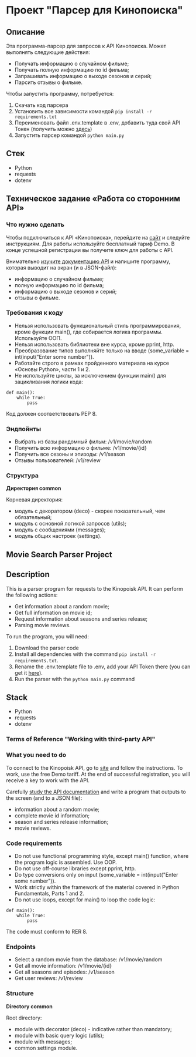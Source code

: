 # Проект "Парсер для Кинопоиска"

## Описание 
Эта программа-парсер для запросов к API Кинопоиска. Может выполнять следующие действия:
* Получать информацию о случайном фильме;
* Получать полную информацию по id фильма; 
* Запрашивать информацию о выходе сезонов и серий;
* Парсить отзывы о фильме. 

Чтобы запустить программу, потребуется:
1. Скачать код парсера
2. Установить все зависимости командой `pip install -r requirements.txt`
3. Переименовать файл .env.template в .env, добавить туда свой API Токен (получить можно [здесь](https://kinopoisk.dev/))
4. Запустить парсер командой `python main.py`

## Стек

* Python
* requests
* dotenv

## Техническое задание «Работа со сторонним API»
### Что нужно сделать
Чтобы подключиться к API «Кинопоиска», перейдите на [сайт](https://kinopoisk.dev/) и следуйте инструкциям. Для работы используйте бесплатный тариф Demo. В конце успешной регистрации вы получите ключ для работы с API. 

Внимательно [изучите документацию API](https://api.kinopoisk.dev/v1/documentation) и напишите программу, которая выводит на экран (и в JSON-файл): 

* информацию о случайном фильме;
* полную информацию по id фильма; 
* информацию о выходе сезонов и серий;
* отзывы о фильме. 

### Требования к коду
* Нельзя использовать функциональный стиль программирования, кроме функции main(), где собирается логика программы. Используйте ООП.
* Нельзя использовать библиотеки вне курса, кроме pprint, http.
* Преобразование типов выполняйте только на вводе (some_variable = int(input("Enter some number")).
* Работайте строго в рамках пройденного материала на курсе «Основы Python», части 1 и 2.
* Не используйте циклы, за исключением функции main() для зацикливания логики кода:
```
def main():
    while True:
        pass
```

Код должен соответствовать РЕР 8.


### Эндпойнты
* Выбрать из базы рандомный фильм: /v1/movie/random
* Получить всю информацию о фильме: /v1/movie/{id}
* Получить все сезоны и эпизоды: /v1/season
* Отзывы пользователей: /v1/review

### Структура
**Директория common**

Корневая директория:

* модуль с декоратором (deco) - скорее показательный, чем обязательный;
* модуль с основной логикой запросов (utils); 
* модуль с сообщениями (messages);
* модуль общих настроек (settings).


## Movie Search Parser Project

## Description 
This is a parser program for requests to the Kinopoisk API. It can perform the following actions:
* Get information about a random movie;
* Get full information on movie id; 
* Request information about seasons and series release;
* Parsing movie reviews. 

To run the program, you will need:
1. Download the parser code
2. Install all dependencies with the command `pip install -r requirements.txt`.
3. Rename the .env.template file to .env, add your API Token there (you can get it [here](https://kinopoisk.dev/)).
4. Run the parser with the `python main.py` command

## Stack

* Python
* requests
* dotenv

### Terms of Reference "Working with third-party API"
### What you need to do
To connect to the Kinopoisk API, go to [site](https://kinopoisk.dev/) and follow the instructions. To work, use the free Demo tariff. At the end of successful registration, you will receive a key to work with the API. 

Carefully [study the API documentation](https://api.kinopoisk.dev/v1/documentation) and write a program that outputs to the screen (and to a JSON file): 

* information about a random movie;
* complete movie id information; 
* season and series release information;
* movie reviews. 

### Code requirements
* Do not use functional programming style, except main() function, where the program logic is assembled. Use OOP.
* Do not use off-course libraries except pprint, http.
* Do type conversions only on input (some_variable = int(input("Enter some number")).
* Work strictly within the framework of the material covered in Python Fundamentals, Parts 1 and 2.
* Do not use loops, except for main() to loop the code logic:
```
def main():
    while True:
        pass
```

The code must conform to RER 8.


### Endpoints
* Select a random movie from the database: /v1/movie/random
* Get all movie information: /v1/movie/{id}
* Get all seasons and episodes: /v1/season
* Get user reviews: /v1/review

### Structure
**Directory common**

Root directory:

* module with decorator (deco) - indicative rather than mandatory;
* module with basic query logic (utils); 
* module with messages;
* common settings module.